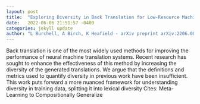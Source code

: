 ```yaml
---
layout: post
title:  "Exploring Diversity in Back Translation for Low-Resource Machine Translation"
date:   2022-06-06 21:51:57 -0400
categories: jekyll update
author: "L Burchell, A Birch, K Heafield - arXiv preprint arXiv:2206.00564, 2022"
---
```

Back translation is one of the most widely used methods for improving the performance of neural machine translation systems. Recent research has sought to enhance the effectiveness of this method by increasing the diversity of the generated translations. We argue that the definitions and metrics used to quantify diversity in previous work have been insufficient. This work puts forward a more nuanced framework for understanding diversity in training data, splitting it into lexical diversity 
Cites: Meta-Learning to Compositionally Generalize